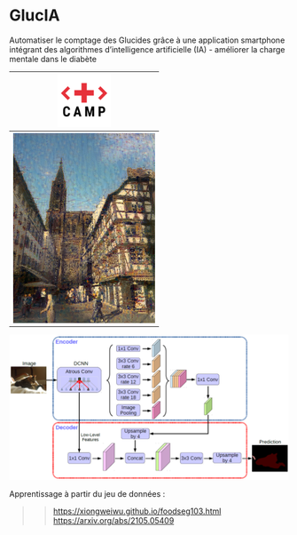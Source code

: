 # GlucIA 
Automatiser le comptage des Glucides grâce à une application smartphone intégrant des algorithmes d’intelligence artificielle (IA) - améliorer la charge mentale dans le diabète

<table>
  <thead>
    <tr>
      <th scope="col"><img src="https://github.com/rbizoi/MulticlassSemanticSegmentationDeepLabV3/blob/ea579aa18bc6ce54a81c3d48e0cb3dde681560eb/images/logoHHC-carre.png" width="96"></th>
    </tr>
  </thead>
  <tbody>
    <tr>
      <th scope="row"><img src="https://github.com/rbizoi/MulticlassSemanticSegmentationDeepLabV3/blob/ea579aa18bc6ce54a81c3d48e0cb3dde681560eb/images/strasbourg.png" width="256"></th>
    </tr>
  </tbody>
</table>

<img src="https://github.com/rbizoi/MulticlassSemanticSegmentationDeepLabV3/blob/f11a9f34e5ecca7075e8b1f9ca99081a7293d230/images/DeepLabv3%2B.png" width="1024">

Apprentissage à partir du jeu de données : <br> 
>> https://xiongweiwu.github.io/foodseg103.html<br>
>> https://arxiv.org/abs/2105.05409<br>
